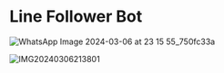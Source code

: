 <h1>Line Follower Bot </h1>

<url> ![WhatsApp Image 2024-03-06 at 23 15 55_750fc33a](https://github.com/user-attachments/assets/3269992b-cefb-4ed8-b4b5-bc8d3dc09d2e)</url>

<url>![IMG20240306213801](https://github.com/user-attachments/assets/6bfa1812-dddb-462e-baa3-d85bd166f611)</url>
